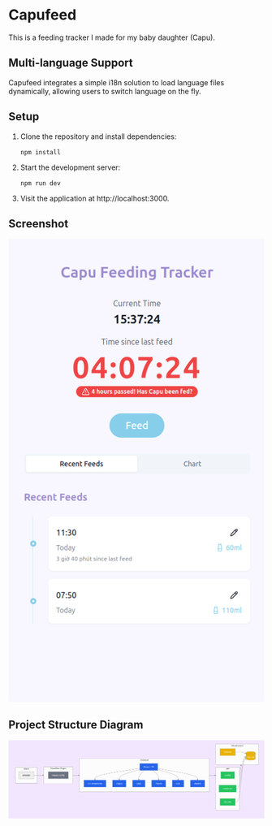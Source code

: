 # Capufeed

This is a feeding tracker I made for my baby daughter (Capu).

## Multi-language Support

Capufeed integrates a simple i18n solution to load language files dynamically, allowing users to switch language on the fly.

## Setup

1. Clone the repository and install dependencies:
   ```
   npm install
   ```
2. Start the development server:
   ```
   npm run dev
   ```
3. Visit the application at http://localhost:3000.

## Screenshot

![App Screenshot](./public/screenshot.png)

## Project Structure Diagram

![Project Structure](./public/structure-diagram.png)
